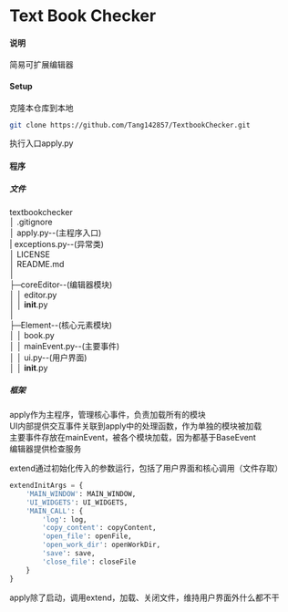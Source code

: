 Text Book Checker
===
#### 说明

简易可扩展编辑器

#### Setup

克隆本仓库到本地  
```bash
git clone https://github.com/Tang142857/TextbookChecker.git
```
执行入口apply.py  

#### 程序

##### 文件

textbookchecker  
│  .gitignore  
│  apply.py--(主程序入口)  
|  exceptions.py--(异常类)  
│  LICENSE  
│  README.md  
│  
├─coreEditor--(编辑器模块)  
│  │  editor.py  
│  │  __init__.py  
│  
├─Element--(核心元素模块)  
│  │  book.py  
│  │  mainEvent.py--(主要事件)  
│  │  ui.py--(用户界面)  
│  │  __init__.py  

##### 框架
apply作为主程序，管理核心事件，负责加载所有的模块  
UI内部提供交互事件关联到apply中的处理函数，作为单独的模块被加载  
主要事件存放在mainEvent，被各个模块加载，因为都基于BaseEvent  
编辑器提供检查服务  

extend通过初始化传入的参数运行，包括了用户界面和核心调用（文件存取）  
```python
extendInitArgs = {
    'MAIN_WINDOW': MAIN_WINDOW,
    'UI_WIDGETS': UI_WIDGETS,
    'MAIN_CALL': {
        'log': log,
        'copy_content': copyContent,
        'open_file': openFile,
        'open_work_dir': openWorkDir,
        'save': save,
        'close_file': closeFile
    }
}
```
apply除了启动，调用extend，加载、关闭文件，维持用户界面外什么都不干  